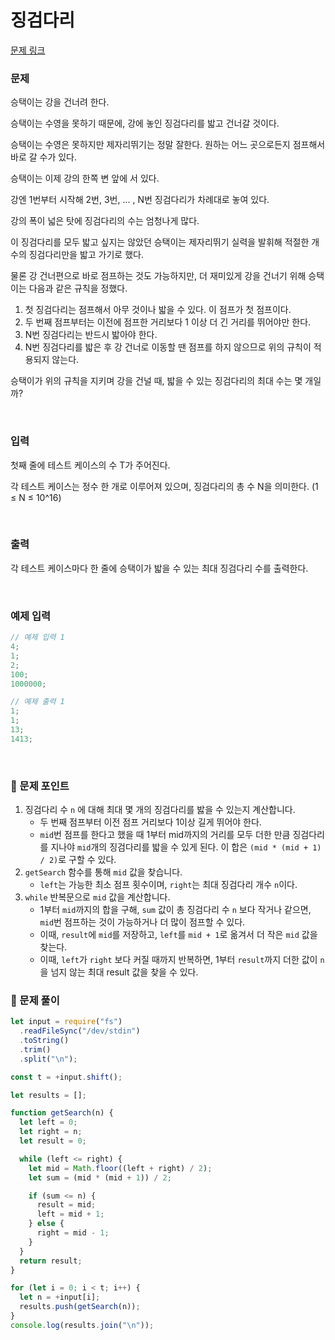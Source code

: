 # **징검다리**

[문제 링크](https://www.acmicpc.net/problem/11561)

### 문제

승택이는 강을 건너려 한다.

승택이는 수영을 못하기 때문에, 강에 놓인 징검다리를 밟고 건너갈 것이다.

승택이는 수영은 못하지만 제자리뛰기는 정말 잘한다. 원하는 어느 곳으로든지 점프해서 바로 갈 수가 있다.

승택이는 이제 강의 한쪽 변 앞에 서 있다.

강엔 1번부터 시작해 2번, 3번, ... , N번 징검다리가 차례대로 놓여 있다.

강의 폭이 넓은 탓에 징검다리의 수는 엄청나게 많다.

이 징검다리를 모두 밟고 싶지는 않았던 승택이는 제자리뛰기 실력을 발휘해 적절한 개수의 징검다리만을 밟고 가기로 했다.

물론 강 건너편으로 바로 점프하는 것도 가능하지만, 더 재미있게 강을 건너기 위해 승택이는 다음과 같은 규칙을 정했다.

1. 첫 징검다리는 점프해서 아무 것이나 밟을 수 있다. 이 점프가 첫 점프이다.
2. 두 번째 점프부터는 이전에 점프한 거리보다 1 이상 더 긴 거리를 뛰어야만 한다.
3. N번 징검다리는 반드시 밟아야 한다.
4. N번 징검다리를 밟은 후 강 건너로 이동할 땐 점프를 하지 않으므로 위의 규칙이 적용되지 않는다.

승택이가 위의 규칙을 지키며 강을 건널 때, 밟을 수 있는 징검다리의 최대 수는 몇 개일까?

<br/>

### 입력

첫째 줄에 테스트 케이스의 수 T가 주어진다.

각 테스트 케이스는 정수 한 개로 이루어져 있으며, 징검다리의 총 수 N을 의미한다. (1 ≤ N ≤ 10^16)

<br/>

### 출력

각 테스트 케이스마다 한 줄에 승택이가 밟을 수 있는 최대 징검다리 수를 출력한다.

<br/>

### 예제 입력

```jsx
// 예제 입력 1
4;
1;
2;
100;
1000000;

// 예제 출력 1
1;
1;
13;
1413;
```

<br/>

### 📕 문제 포인트

1. 징검다리 수 `n` 에 대해 최대 몇 개의 징검다리를 밣을 수 있는지 계산합니다.
   - 두 번째 점프부터 이전 점프 거리보다 1이상 길게 뛰어야 한다.
   - `mid`번 점프를 한다고 했을 때 1부터 mid까지의 거리를 모두 더한 만큼 징검다리를 지나야 `mid`개의 징검다리를 밟을 수 있게 된다. 이 합은 `(mid * (mid + 1) / 2)`로 구할 수 있다.
2. `getSearch` 함수를 통해 `mid` 값을 찾습니다.
   - `left`는 가능한 최소 점프 횟수이며, `right`는 최대 징검다리 개수 `n`이다.
3. `while` 반복문으로 `mid` 값을 계산합니다.
   - 1부터 `mid`까지의 합을 구해, `sum` 값이 총 징검다리 수 `n` 보다 작거나 같으면, `mid`번 점프하는 것이 가능하거나 더 많이 점프할 수 있다.
   - 이때, `result`에 `mid`를 저장하고, `left`를 `mid + 1`로 옮겨서 더 작은 `mid` 값을 찾는다.
   - 이때, `left`가 `right` 보다 커질 때까지 반복하면, 1부터 `result`까지 더한 값이 `n`을 넘지 않는 최대 result 값을 찾을 수 있다.

### 📝 문제 풀이

```js
let input = require("fs")
  .readFileSync("/dev/stdin")
  .toString()
  .trim()
  .split("\n");

const t = +input.shift();

let results = [];

function getSearch(n) {
  let left = 0;
  let right = n;
  let result = 0;

  while (left <= right) {
    let mid = Math.floor((left + right) / 2);
    let sum = (mid * (mid + 1)) / 2;

    if (sum <= n) {
      result = mid;
      left = mid + 1;
    } else {
      right = mid - 1;
    }
  }
  return result;
}

for (let i = 0; i < t; i++) {
  let n = +input[i];
  results.push(getSearch(n));
}
console.log(results.join("\n"));
```
